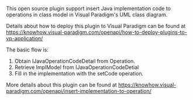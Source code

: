 This open source plugin support insert Java implementation code to operations in class model in Visual Paradigm's UML class diagram.

Details about how to deploy this plugin to Visual Paradigm can be found at https://knowhow.visual-paradigm.com/openapi/how-to-deploy-plugins-to-vp-application/

The basic flow is:
1. Obtain IJavaOperationCodeDetail from Operation.
2. Retrieve ImplModel from IJavaOperationCodeDetial
3. Fill in the implementation with the setCode operation.

More details about this plugin can be found at https://knowhow.visual-paradigm.com/openapi/insert-implementation-to-operation/
